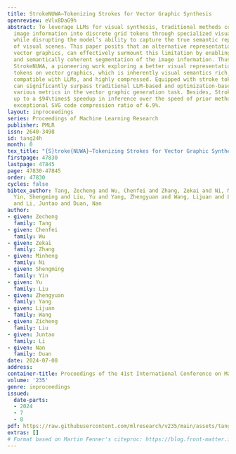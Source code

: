 ```yaml
---
title: StrokeNUWA—Tokenizing Strokes for Vector Graphic Synthesis
openreview: eVlx8DaG9h
abstract: To leverage LLMs for visual synthesis, traditional methods convert raster
  image information into discrete grid tokens through specialized visual modules,
  while disrupting the model’s ability to capture the true semantic representation
  of visual scenes. This paper posits that an alternative representation of images,
  vector graphics, can effectively surmount this limitation by enabling a more natural
  and semantically coherent segmentation of the image information. Thus, we introduce
  StrokeNUWA, a pioneering work exploring a better visual representation "stroke"
  tokens on vector graphics, which is inherently visual semantics rich, naturally
  compatible with LLMs, and highly compressed. Equipped with stroke tokens, StrokeNUWA
  can significantly surpass traditional LLM-based and optimization-based methods across
  various metrics in the vector graphic generation task. Besides, StrokeNUWA achieves
  up to a $94\times$ speedup in inference over the speed of prior methods with an
  exceptional SVG code compression ratio of 6.9%.
layout: inproceedings
series: Proceedings of Machine Learning Research
publisher: PMLR
issn: 2640-3498
id: tang24h
month: 0
tex_title: "{S}troke{NUWA}—Tokenizing Strokes for Vector Graphic Synthesis"
firstpage: 47830
lastpage: 47845
page: 47830-47845
order: 47830
cycles: false
bibtex_author: Tang, Zecheng and Wu, Chenfei and Zhang, Zekai and Ni, Minheng and
  Yin, Shengming and Liu, Yu and Yang, Zhengyuan and Wang, Lijuan and Liu, Zicheng
  and Li, Juntao and Duan, Nan
author:
- given: Zecheng
  family: Tang
- given: Chenfei
  family: Wu
- given: Zekai
  family: Zhang
- given: Minheng
  family: Ni
- given: Shengming
  family: Yin
- given: Yu
  family: Liu
- given: Zhengyuan
  family: Yang
- given: Lijuan
  family: Wang
- given: Zicheng
  family: Liu
- given: Juntao
  family: Li
- given: Nan
  family: Duan
date: 2024-07-08
address:
container-title: Proceedings of the 41st International Conference on Machine Learning
volume: '235'
genre: inproceedings
issued:
  date-parts:
  - 2024
  - 7
  - 8
pdf: https://raw.githubusercontent.com/mlresearch/v235/main/assets/tang24h/tang24h.pdf
extras: []
# Format based on Martin Fenner's citeproc: https://blog.front-matter.io/posts/citeproc-yaml-for-bibliographies/
---
```

